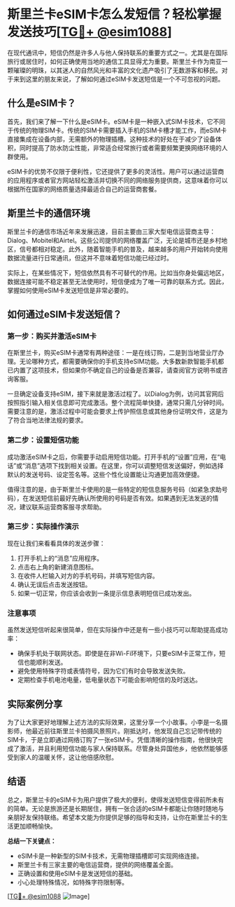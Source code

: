 # 斯里兰卡eSIM卡怎么发短信？轻松掌握发送技巧[[TG💪+ @esim1088](https://t.me/s/esim1088)]

在现代通讯中，短信仍然是许多人与他人保持联系的重要方式之一。尤其是在国际旅行或居住时，如何正确使用当地的通信工具显得尤为重要。斯里兰卡作为南亚一颗璀璨的明珠，以其迷人的自然风光和丰富的文化遗产吸引了无数游客和移民。对于来到这里的朋友来说，了解如何通过eSIM卡发送短信是一个不可忽视的问题。

## 什么是eSIM卡？

首先，我们来了解一下什么是eSIM卡。eSIM卡是一种嵌入式SIM卡技术，它不同于传统的物理SIM卡。传统的SIM卡需要插入手机的SIM卡槽才能工作，而eSIM卡直接集成在设备内部，无需额外的物理插槽。这种技术的好处在于减少了设备体积，同时提高了防水防尘性能，非常适合经常旅行或者需要频繁更换网络环境的人群使用。

eSIM卡的优势不仅限于便利性，它还提供了更多的灵活性。用户可以通过运营商的应用程序或者官方网站轻松激活并切换不同的网络服务提供商，这意味着你可以根据所在国家的网络质量选择最适合自己的运营商套餐。

## 斯里兰卡的通信环境

斯里兰卡的通信市场近年来发展迅速，目前主要由三家大型电信运营商主导：Dialog、Mobitel和Airtel。这些公司提供的网络覆盖广泛，无论是城市还是乡村地区，信号都相对稳定。此外，随着智能手机的普及，越来越多的用户开始转向使用数据流量进行日常通讯，但这并不意味着短信功能已经过时。

实际上，在某些情况下，短信依然具有不可替代的作用。比如当你身处偏远地区，数据连接可能不稳定甚至无法使用时，短信便成为了唯一可靠的联系方式。因此，掌握如何使用eSIM卡发送短信是非常必要的。

## 如何通过eSIM卡发送短信？

### 第一步：购买并激活eSIM卡

在斯里兰卡，购买eSIM卡通常有两种途径：一是在线订购，二是到当地营业厅办理。无论哪种方式，都需要确保你的手机支持eSIM功能。大多数新款智能手机都已内置了这项技术，但如果你不确定自己的设备是否兼容，请查阅官方说明书或咨询客服。

一旦确定设备支持eSIM，接下来就是激活过程了。以Dialog为例，访问其官网后按照指引输入相关信息即可完成激活。整个流程简单快捷，通常只需几分钟时间。需要注意的是，激活过程中可能会要求上传护照信息或其他身份证明文件，这是为了符合当地法律法规的要求。

### 第二步：设置短信功能

成功激活eSIM卡之后，你需要手动启用短信功能。打开手机的“设置”应用，在“电话”或“消息”选项下找到相关设置。在这里，你可以调整短信发送偏好，例如选择默认的发送号码、设定签名等。这些个性化设置能让沟通更加高效便捷。

值得注意的是，由于斯里兰卡使用的是一些特定的短信息服务号码（如紧急求助号码），在发送短信前最好先确认所使用的号码是否有效。如果遇到无法发送的情况，建议联系运营商客服寻求帮助。

### 第三步：实际操作演示

现在让我们来看看具体的发送步骤：

1. 打开手机上的“消息”应用程序。
2. 点击右上角的新建消息图标。
3. 在收件人栏输入对方的手机号码，并填写短信内容。
4. 确认无误后点击发送按钮。
5. 如果一切正常，你应该会收到一条提示信息表明短信已成功发出。

### 注意事项

虽然发送短信听起来很简单，但在实际操作中还是有一些小技巧可以帮助提高成功率：

- 确保手机处于联网状态。即使是在非Wi-Fi环境下，只要eSIM卡正常工作，短信也能顺利发送。
- 避免使用特殊字符或表情符号，因为它们有时会导致发送失败。
- 定期检查手机电池电量，低电量状态下可能会影响短信的及时送达。

## 实际案例分享

为了让大家更好地理解上述方法的实际效果，这里分享一个小故事。小李是一名摄影师，他最近前往斯里兰卡拍摄风景照片。刚抵达时，他发现自己忘记带传统的SIM卡，于是立即通过网络订购了一张eSIM卡。凭借清晰的操作指南，他很快完成了激活，并且利用短信功能与家人保持联系。尽管身处异国他乡，他依然能够感受到家人的温暖关怀，这让他倍感欣慰。

## 结语

总之，斯里兰卡的eSIM卡为用户提供了极大的便利，使得发送短信变得前所未有的简单。无论是旅游还是长期居住，拥有一张合适的eSIM卡都能让你随时随地与亲朋好友保持联络。希望本文能为你提供足够的指导和支持，让你在斯里兰卡的生活更加顺畅愉快。

**总结一下关键点：**
- eSIM卡是一种新型的SIM卡技术，无需物理插槽即可实现网络连接。
- 斯里兰卡有三家主要的电信运营商，提供的网络覆盖全面。
- 正确设置和使用eSIM卡是发送短信的基础。
- 小心处理特殊情况，如特殊字符限制等。

[[TG💪+ @esim1088](https://t.me/s/esim1088) ![Image](https://i.postimg.cc/4NQfJmqS/Snipaste-2025-05-13-00-14-12.png)]